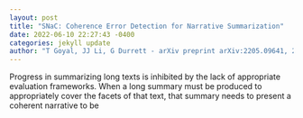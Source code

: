 ```yaml
--- 
layout: post 
title: "SNaC: Coherence Error Detection for Narrative Summarization" 
date: 2022-06-10 22:27:43 -0400 
categories: jekyll update 
author: "T Goyal, JJ Li, G Durrett - arXiv preprint arXiv:2205.09641, 2022" 
--- 
```

Progress in summarizing long texts is inhibited by the lack of appropriate evaluation frameworks. When a long summary must be produced to appropriately cover the facets of that text, that summary needs to present a coherent narrative to be